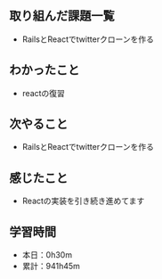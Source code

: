 ## 取り組んだ課題一覧
- RailsとReactでtwitterクローンを作る
## わかったこと
- reactの復習
## 次やること
- RailsとReactでtwitterクローンを作る
## 感じたこと
- Reactの実装を引き続き進めてます
## 学習時間
- 本日：0h30m
- 累計：941h45m
